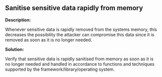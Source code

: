 
Sanitise sensitive data rapidly from memory
-------

**Description:**

Whenever sensitive data is rapidly removed from the systems memory, this decreases the 
possibility the attacker can compromise this data since it is removed as soon as it is no 
longer needed. 


**Solution:**

Verify that sensitive data is rapidly sanitised from memory as soon as it is no longer 
needed and handled in accordance to functions and techniques supported by the 
framework/library/operating system.

	
